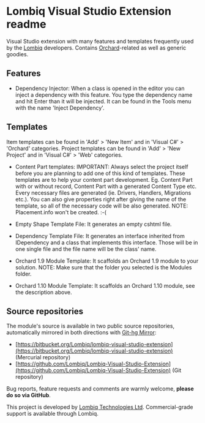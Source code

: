# Lombiq Visual Studio Extension readme



Visual Studio extension with many features and templates frequently used by the [Lombiq](http://lombiq.com/) developers. Contains [Orchard](http://orchardproject.net/)-related as well as generic goodies.


## Features

* Dependency Injector: When a class is opened in the editor you can inject a dependency with this feature. You type the dependency name and hit Enter than it will be injected. It can be found in the Tools menu with the name 'Inject Dependency'.


## Templates

Item templates can be found in 'Add' > 'New Item' and in 'Visual C#' > 'Orchard' categories. Project templates can be found in 'Add' > 'New Project' and in 'Visual C#' > 'Web' categories.

* Content Part templates: IMPORTANT: Always select the project itself before you are planning to add one of this kind of templates. These templates are to help your content part development. Eg. Content Part with or without record, Content Part with a generated Content Type etc. Every necessary files are generated (ie. Drivers, Handlers, Migrations etc.). You can also give properties right after giving the name of the template, so all of the necessary code will be also generated. NOTE: Placement.info won't be created. :-(

* Empty Shape Template File: It generates an empty cshtml file.

* Dependency Template File: It generates an interface inherited from IDependency and a class that implements this interface. Those will be in one single file and the file name will be the class' name.

* Orchard 1.9 Module Template: It scaffolds an Orchard 1.9 module to your solution. NOTE: Make sure that the folder you selected is the Modules folder.

* Orchard 1.10 Module Template: It scaffolds an Orchard 1.10 module, see the description above.


## Source repositories

The module's source is available in two public source repositories, automatically mirrored in both directions with [Git-hg Mirror](https://githgmirror.com):

- [https://bitbucket.org/Lombiq/lombiq-visual-studio-extension](https://bitbucket.org/Lombiq/lombiq-visual-studio-extension) (Mercurial repository)
- [https://github.com/Lombiq/Lombiq-Visual-Studio-Extension](https://github.com/Lombiq/Lombiq-Visual-Studio-Extension) (Git repository)

Bug reports, feature requests and comments are warmly welcome, **please do so via GitHub**.

This project is developed by [Lombiq Technologies Ltd](http://lombiq.com/). Commercial-grade support is available through Lombiq.